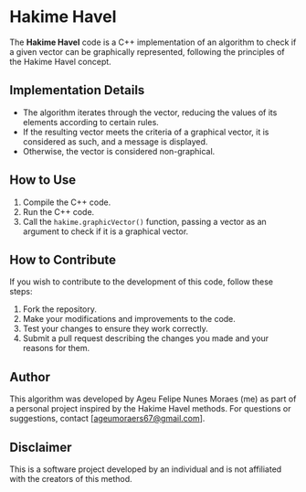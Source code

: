 # Hakime Havel

The **Hakime Havel** code is a C++ implementation of an algorithm to check if a given vector can be graphically represented, following the principles of the Hakime Havel concept.

## Implementation Details

- The algorithm iterates through the vector, reducing the values of its elements according to certain rules.
- If the resulting vector meets the criteria of a graphical vector, it is considered as such, and a message is displayed.
- Otherwise, the vector is considered non-graphical.

## How to Use

1. Compile the C++ code.
2. Run the C++ code.
3. Call the `hakime.graphicVector()` function, passing a vector as an argument to check if it is a graphical vector.

## How to Contribute

If you wish to contribute to the development of this code, follow these steps:

1. Fork the repository.
2. Make your modifications and improvements to the code.
3. Test your changes to ensure they work correctly.
4. Submit a pull request describing the changes you made and your reasons for them.

## Author

This algorithm was developed by Ageu Felipe Nunes Moraes (me) as part of a personal project inspired by the Hakime Havel methods. For questions or suggestions, contact [ageumoraers67@gmail.com].

## Disclaimer

This is a software project developed by an individual and is not affiliated with the creators of this method.

